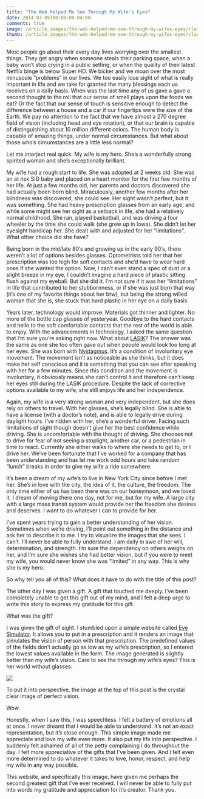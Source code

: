 ```yaml
---
title: "The Web Helped Me See Through My Wife's Eyes"
date: 2014-03-05T00:00:00-04:00
comments: true
image: /article_images/the-web-helped-me-see-through-my-wifes-eyes/classroom.jpg
thumb: /article_images/the-web-helped-me-see-through-my-wifes-eyes/classroom-thumb.jpeg
---
```


Most people go about their every day lives worrying over the smallest things. They get angry when someone steals their parking space, when a baby won&#8217;t stop crying in a public setting, or when the quality of their latest Netflix binge is below Super HD. We bicker and we moan over the most minuscule &#8220;problems&#8221; in our lives. We too easily lose sight of what is really important in life and we take for granted the many blessings each us receives on a daily basis. When was the last time any of us gave a gave a second thought to the roll that our sense of smell plays upon the foods we eat? Or the fact that our sense of touch is sensitive enough to detect the difference between a house and a car if our fingertips were the size of the Earth. We pay no attention to the fact that we have almost a 270 degree field of vision (including head and eye rotation), or that our brain is capable of distinguishing about 10 million different colors. The human body is capable of amazing things, under normal circumstances. But what about those who&#8217;s circumstances are a little less normal?

Let me interject real quick. My wife is my hero. She&#8217;s a wonderfully strong spirited woman and she&#8217;s exceptionally brilliant.

My wife had a rough start to life. She was adopted at 2 weeks old. She was an at risk SID baby and placed on a heart monitor for the first few months of her life. At just a few months old, her parents and doctors discovered she had actually been born blind. Miraculously, another few months after her blindness was discovered, she could see. Her sight wasn&#8217;t perfect, but it was something. She had heavy prescription glasses from an early age, and while some might see her sight as a setback in life, she had a relatively normal childhood. She ran, played basketball, and was driving a four wheeler by the time she could walk (she grew up in Iowa). She didn&#8217;t let her eyesight handicap her. She dealt with and adjusted for her &#8220;limitations&#8221;. What other choice did she have?

Being born in the mid/late 80&#8242;s and growing up in the early 90&#8242;s, there weren&#8217;t a lot of options besides glasses. Optometrists told her that her prescription was too high for soft contacts and she&#8217;d have to wear hard ones if she wanted the option. Now, I can&#8217;t even stand a spec of dust or a slight breeze in my eye, I couldn&#8217;t imagine a hard piece of plastic sitting flush against my eyeball. But she did it. I&#8217;m not sure if it was her &#8220;limitations&#8221; in life that contributed to her stubbornness, or if she was just born that way (it&#8217;s one of my favorite things about her btw), but being the strong willed woman that she is, she stuck that hard plastic in her eye on a daily basis.

Years later, technology would improve. Materials got thinner and lighter. No more of the bottle cap glasses of yesteryear. Goodbye to the hard contacts and hello to the soft comfortable contacts that the rest of the world is able to enjoy. With the advancements in technology, I asked the same question that I&#8217;m sure you&#8217;re asking right now. What about <a href="http://en.wikipedia.org/wiki/LASIK" target="_blank">LASIK</a>? The answer was the same as one she too often gave out when people would look too long at her eyes. She was born with <a href="http://en.wikipedia.org/wiki/Nystagmus" target="_blank">Nystagmus</a>. It&#8217;s a condition of involuntary eye movement. The movement isn&#8217;t as noticeable as she thinks, but it does make her self conscious and it is something that you can see after speaking with her for a few minutes. Since this condition and the movement is involuntary, it obviously means she can&#8217;t control it and therefore can&#8217;t keep her eyes still during the LASIK procedure. Despite the lack of corrective options available to my wife, she still enjoys life and her independence.

Again, my wife is a very strong woman and very independent, but she does rely on others to travel. With her glasses, she&#8217;s legally blind. She is able to have a license (with a doctor&#8217;s note), and is able to legally drive during daylight hours. I&#8217;ve ridden with her, she&#8217;s a wonderful driver. Facing such limitations of sight though doesn&#8217;t give her the best confidence while driving. She is uncomfortable with the thought of driving. She chooses not to drive for fear of not seeing a stoplight, another car, or a pedestrian in time to react. Currently she either walks to where she needs to get to, or I drive her. We&#8217;ve been fortunate that I&#8217;ve worked for a company that has been understanding and has let me work odd hours and take random &#8220;lunch&#8221; breaks in order to give my wife a ride somewhere.

It&#8217;s been a dream of my wife&#8217;s to live in New York City since before I met her. She&#8217;s in love with the city, the idea of it, the culture, the freedom. The only time either of us has been there was on our honeymoon, and we loved it. I dream of moving there one day, not for me, but for my wife. A large city with a large mass transit system would provide her the freedom she desires and deserves. I want to do whatever I can to provide for her.

I&#8217;ve spent years trying to gain a better understanding of her vision. Sometimes when we&#8217;re driving, I&#8217;ll point out something in the distance and ask her to describe it to me. I try to visualize the images that she sees. I can&#8217;t. I&#8217;ll never be able to fully understand. I am daily in awe of her will, determination, and strength. I&#8217;m sure the dependency on others weighs on her, and I&#8217;m sure she wishes she had better vision, but if you were to meet my wife, you would never know she was &#8220;limited&#8221; in any way. This is why she is my hero.

So why tell you all of this? What does it have to do with the title of this post?

The other day I was given a gift. A gift that touched me deeply. I&#8217;ve been completely unable to get this gift out of my mind, and I felt a deep urge to write this story to express my gratitude for this gift.

What was the gift?

I was given the gift of sight. I stumbled upon a simple website called <a href="http://www.eye-sim.com/" target="_blank">Eye Simulator</a>. It allows you to put in a prescription and it renders an image that simulates the vision of person with that prescription. The predefined values of the fields don&#8217;t actually go as low as my wife&#8217;s prescription, so I entered the lowest values available in the form. The image generated is slightly better than my wife&#8217;s vision. Care to see the through my wife&#8217;s eyes? This is her world without glasses:

![](/article_images/the-web-helped-me-see-through-my-wifes-eyes/classroom_-7_-2.5_20-1024x576.jpg)

To put it into perspective, the image at the top of this post is the crystal clear image of perfect vision.

Wow.

Honestly, when I saw this, I was speechless. I felt a battery of emotions all at once. I never dreamt that I would be able to understand. It&#8217;s not an exact representation, but it&#8217;s close enough. This simple image made me appreciate and love my wife even more. It also put my life into perspective. I suddenly felt ashamed of all of the petty complaining I do throughout the day. I felt more appreciative of the gifts that I&#8217;ve been given. And I felt even more determined to do whatever it takes to love, honor, respect, and help my wife in any way possible.

This website, and specifically this image, have given me perhaps the second greatest gift that I&#8217;ve ever received. I will never be able to fully put into words my gratitude and appreciation for it&#8217;s creator. Thank you.

 [1]: http://stevenwade.name/wp-content/uploads/2014/03/classroom_0_0_0.jpg
 [2]: http://stevenwade.name/wp-content/uploads/2014/03/classroom_-7_-2.5_20.jpg
